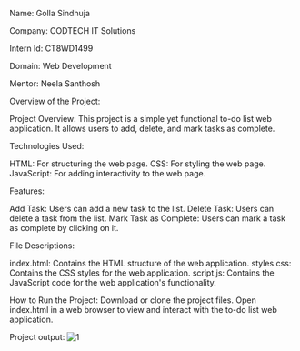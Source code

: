 Name: Golla Sindhuja

Company: CODTECH IT Solutions

Intern Id: CT8WD1499

Domain: Web Development

Mentor: Neela Santhosh


Overview of the Project:

Project Overview: This project is a simple yet functional to-do list web application. It allows users to add, delete, and mark tasks as complete.

Technologies Used: 

HTML: For structuring the web page. 
CSS: For styling the web page. 
JavaScript: For adding interactivity to the web page.

Features: 

Add Task: Users can add a new task to the list. 
Delete Task: Users can delete a task from the list. 
Mark Task as Complete: Users can mark a task as complete by clicking on it.

File Descriptions: 

index.html: Contains the HTML structure of the web application. 
styles.css: Contains the CSS styles for the web application. 
script.js: Contains the JavaScript code for the web application's functionality.

How to Run the Project: Download or clone the project files. Open index.html in a web browser to view and interact with the to-do list web application.

Project output:
![1](https://github.com/user-attachments/assets/931cdc25-b6f2-4ba4-9fd7-eb7666266d26)
